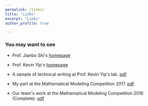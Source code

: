 ```yaml
---
permalink: /links/
title: "Links"
excerpt: "Links"
author_profile: true

---
```

### You may want to see

* Prof. Jianbo Shi's [homepage](http://www.cis.upenn.edu/~jshi/)

* Prof. Kevin Yip's [homepage](http://www.cse.cuhk.edu.hk/~kevinyip/)

* A sample of technical writing at Prof. Kevin Yip's lab. [pdf](https://williamlwj.github.io/About/files/glk_pattern.pdf)

* My part at the Mathematical Modeling Competition 2017. [pdf](https://williamlwj.github.io/About/files/MCM.pdf)

* Our team's work at the Mathematical Modeling Competition 2016 (Complete). [pdf]()
 
